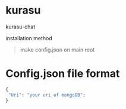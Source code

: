 # kurasu
kurasu-chat


installation method
 > make config.json on main root
# Config.json file format
 ```js
 {
  "Uri": "your uri of mongoDB";
 }
 ```
